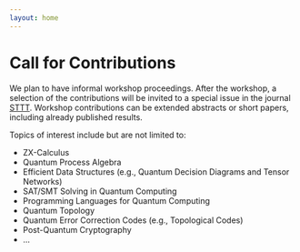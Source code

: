 ```yaml
---
layout: home
---
```


# Call for Contributions

We plan to have informal workshop proceedings. After the workshop, a selection of the contributions will be invited to a special issue in the journal [STTT](https://sttt.cs.uni-dortmund.de/). Workshop contributions can be extended abstracts or short papers, including already published results.

Topics of interest include but are not limited to:

- ZX-Calculus
- Quantum Process Algebra
- Efficient Data Structures (e.g., Quantum Decision Diagrams and Tensor Networks)
- SAT/SMT Solving in Quantum Computing
- Programming Languages for Quantum Computing
- Quantum Topology
- Quantum Error Correction Codes (e.g., Topological Codes)
- Post-Quantum Cryptography
- ...
